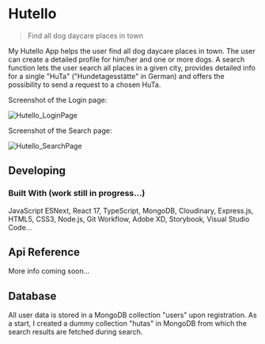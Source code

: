 # Hutello

> Find all dog daycare places in town

My Hutello App helps the user find all dog daycare places in town. The user can create a detailed profile for him/her and one or more dogs. A search function lets the user search all places in a given city, provides detailed info for a single "HuTa" ("Hundetagesstätte" in German) and offers the possibility to send a request to a chosen HuTa.

Screenshot of the Login page:

![Hutello_LoginPage](https://user-images.githubusercontent.com/82370319/124361484-be58db00-dc2f-11eb-805c-a24261c88c15.png)

Screenshot of the Search page:

![Hutello_SearchPage](https://user-images.githubusercontent.com/82370319/124361509-ce70ba80-dc2f-11eb-9ccd-cec2d9426460.png)

## Developing

### Built With (work still in progress...)

JavaScript ESNext, React 17, TypeScript, MongoDB, Cloudinary, Express.js, HTML5, CSS3, Node.js, Git Workflow, Adobe XD, Storybook,
Visual Studio Code...

## Api Reference

More info coming soon...

## Database

All user data is stored in a MongoDB collection "users" upon registration. As a start, I created a dummy collection "hutas" in MongoDB from which the search results are fetched during search.
